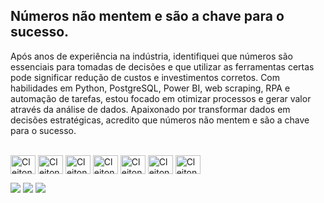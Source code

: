 ## Números não mentem e são a chave para o sucesso. 
Após anos de experiência na indústria, identifiquei que números são essenciais para tomadas de decisões e que utilizar as ferramentas certas pode significar redução de custos e investimentos corretos. Com habilidades em Python, PostgreSQL, Power BI, web scraping, RPA e automação de tarefas, estou focado em otimizar processos e gerar valor através da análise de dados. Apaixonado por transformar dados em decisões estratégicas, acredito que números não mentem e são a chave para o sucesso.
<div style="display: inline_block"><br>
            <img align="center" alt="Cleiton-Python" height="30" width="40" src="https://cdn.jsdelivr.net/gh/devicons/devicon/icons/python/python-original.svg" />        
            <img align="center" alt="Cleiton-Python" height="30" width="40" src="https://cdn.jsdelivr.net/gh/devicons/devicon/icons/selenium/selenium-original.svg" />
            <img align="center" alt="Cleiton-Python" height="30" width="40" src="https://cdn.jsdelivr.net/gh/devicons/devicon@latest/icons/postgresql/postgresql-original-wordmark.svg" />
            <img align="center" alt="Cleiton-Python" height="30" width="40" src="https://cdn.jsdelivr.net/gh/devicons/devicon/icons/arduino/arduino-original.svg" />
            <img align="center" alt="Cleiton-Python" height="30" width="40" src="https://cdn.jsdelivr.net/gh/devicons/devicon/icons/html5/html5-original.svg" />
            <img align="center" alt="Cleiton-Python" height="30" width="40" src="https://cdn.jsdelivr.net/gh/devicons/devicon/icons/javascript/javascript-original.svg" />
            <img align="center" alt="Cleiton-Python" height="30" width="40" src="https://cdn.jsdelivr.net/gh/devicons/devicon/icons/css3/css3-original.svg" />       
</div>

<div>
            
 <a href=https://discord.gg/EVpQuVE8 target="_blank"><img src="https://img.shields.io/badge/Discord-7289DA?style=for-the-badge&logo=discord&logoColor=white" target="_blank"></a> 
  <a href = "mailto:cleiton.r.nogueira@gmail.com"><img src="https://img.shields.io/badge/-Gmail-%23333?style=for-the-badge&logo=gmail&logoColor=white" target="_blank"></a>
  <a href="https://www.linkedin.com/in/cleiton-nogueira-dev/" target="_blank"><img src="https://img.shields.io/badge/-LinkedIn-%230077B5?style=for-the-badge&logo=linkedin&logoColor=white" target="_blank"></a> 
  
